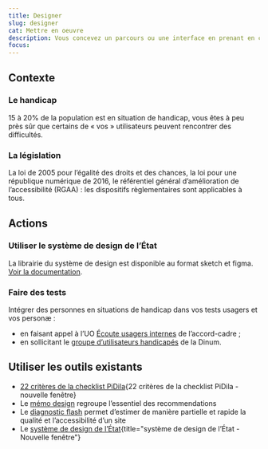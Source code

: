 ```yaml
---
title: Designer
slug: designer
cat: Mettre en oeuvre
description: Vous concevez un parcours ou une interface en prenant en compte tous les usagers
focus:
---
```



## Contexte

### Le handicap

15 à 20% de la population est en situation de handicap, vous êtes à peu près sûr que certains de « vos » utilisateurs peuvent rencontrer des difficultés.

### La législation

La loi de 2005 pour l’égalité des droits et des chances, la loi pour une république numérique de 2016, le référentiel général d’amélioration de l’accessibilité (RGAA) : les dispositifs règlementaires sont applicables à tous.

## Actions

### Utiliser le système de design de l’État

La librairie du système de design est disponible au format sketch et figma. [Voir la documentation](https://gouvfr.atlassian.net/wiki/spaces/DB/pages/222331452/Designers).

### Faire des tests

Intégrer des personnes en situations de handicap dans vos tests usagers et vos personæ :
* en faisant appel à l’UO [Écoute usagers internes](/accessibilite-numerique/accord-cadre-dae#lot-1) de l’accord-cadre ;
* en sollicitant le [groupe d’utilisateurs handicapés](/outils/#tests) de la Dinum.

## Utiliser les outils existants

* [22 critères de la checklist PiDila](https://pidila.gitlab.io/checklist-pidila/?Profil=Conception&Profil=Graphisme&R%C3%A9f%C3%A9rentiel=RGAA){22 critères de la checklist PiDila - nouvelle fenêtre}
* Le [mémo design](/outils/memo-design) regroupe l’essentiel des recommendations
* Le [diagnostic flash](/outils/memo-design) permet d’estimer de manière partielle et rapide la qualité et l’accessibilité d’un site
* Le [système de design de l’État](https://www.systeme-de-design.gouv.fr/){title="système de design de l’État - Nouvelle fenêtre"}